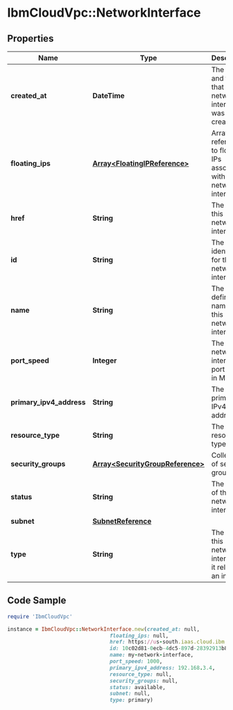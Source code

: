 # IbmCloudVpc::NetworkInterface

## Properties

Name | Type | Description | Notes
------------ | ------------- | ------------- | -------------
**created_at** | **DateTime** | The date and time that the network interface was created | 
**floating_ips** | [**Array&lt;FloatingIPReference&gt;**](FloatingIPReference.md) | Array of references to floating IPs associated with this network interface | [optional] 
**href** | **String** | The URL for this network interface | 
**id** | **String** | The unique identifier for this network interface | 
**name** | **String** | The user-defined name for this network interface | 
**port_speed** | **Integer** | The network interface port speed in Mbps | 
**primary_ipv4_address** | **String** | The primary IPv4 address | 
**resource_type** | **String** | The resource type | 
**security_groups** | [**Array&lt;SecurityGroupReference&gt;**](SecurityGroupReference.md) | Collection of security groups | 
**status** | **String** | The status of the network interface | 
**subnet** | [**SubnetReference**](SubnetReference.md) |  | 
**type** | **String** | The type of this network interface as it relates to an instance | 

## Code Sample

```ruby
require 'IbmCloudVpc'

instance = IbmCloudVpc::NetworkInterface.new(created_at: null,
                                 floating_ips: null,
                                 href: https://us-south.iaas.cloud.ibm.com/v1/instances/1e09281b-f177-46fb-baf1-bc152b2e391a/network_interfaces/10c02d81-0ecb-4dc5-897d-28392913b81e,
                                 id: 10c02d81-0ecb-4dc5-897d-28392913b81e,
                                 name: my-network-interface,
                                 port_speed: 1000,
                                 primary_ipv4_address: 192.168.3.4,
                                 resource_type: null,
                                 security_groups: null,
                                 status: available,
                                 subnet: null,
                                 type: primary)
```



